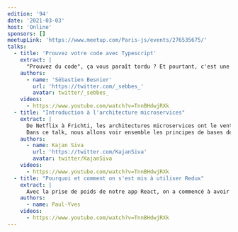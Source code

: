 ```yaml
---
edition: '94'
date: '2021-03-03'
host: 'Online'
sponsors: []
meetupLink: 'https://www.meetup.com/Paris-js/events/276535675/'
talks:
  - title: 'Prouvez votre code avec Typescript'
    extract: |
      "Prouvez du code", ça vous paraît tordu ? Et pourtant, c'est une technique extrêmement efficace pour bâtir des applications robustes. Dans ce talk, nous verrons comment utiliser des concepts très simples de typage pour apporter des garanties solides dans le code que vous écrivez en Typescript.
    authors:
      - name: 'Sébastien Besnier'
        url: 'https://twitter.com/_sebbes_'
        avatar: twitter/_sebbes_
    videos:
      - https://www.youtube.com/watch?v=TnnBHdwjRXk
  - title: "Introduction à l'architecture microservices"
    extract: |
      De Netflix à Frichti, les architectures microservices ont le vent en poupe ces dernières années. Elles permettent aux entreprises de scaler leurs projets et leurs équipes.
      Dans ce talk, nous allons voir ensemble les principes de bases de ces architectures. Avec leurs avantages et inconvénients.
    authors:
      - name: Kajan Siva
        url: 'https://twitter.com/KajanSiva'
        avatar: twitter/KajanSiva
    videos:
      - https://www.youtube.com/watch?v=TnnBHdwjRXk
  - title: "Pourquoi et comment on s'est mis à utiliser Redux"
    extract: |
      Avec la prise de poids de notre app React, on a commencé à avoir pas mal de problème pour faire circuler des props et leur callback un peu partout. Le moment semblait idéal pour installer Redux. Retour d'expérience sur comment on s'y est pris pour faire ça progressivement sans sacrifier toute notre bande passante.
    authors:
      - name: Paul-Yves
    videos:
      - https://www.youtube.com/watch?v=TnnBHdwjRXk
---
```

